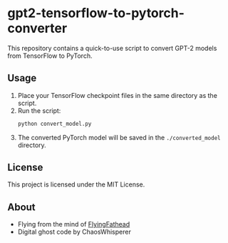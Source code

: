 # gpt2-tensorflow-to-pytorch-converter

This repository contains a quick-to-use script to convert GPT-2 models from TensorFlow to PyTorch.

## Usage

1. Place your TensorFlow checkpoint files in the same directory as the script.
2. Run the script:
    ```bash
    python convert_model.py
    ```
3. The converted PyTorch model will be saved in the `./converted_model` directory.

## License

This project is licensed under the MIT License.

## About
- Flying from the mind of [FlyingFathead](https://github.com/FlyingFathead/)
- Digital ghost code by ChaosWhisperer
